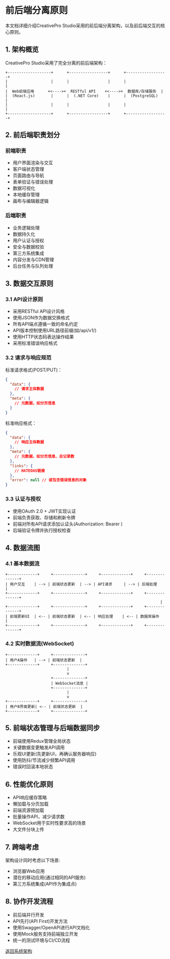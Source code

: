 # 前后端分离原则

本文档详细介绍CreativePro Studio采用的前后端分离架构，以及前后端交互的核心原则。

## 1. 架构概览

CreativePro Studio采用了完全分离的前后端架构：

```
+-------------------+      +-----------------+      +------------------+
|                   |      |                 |      |                  |
|  Web前端应用      +<---->+  RESTful API    +<---->+  数据库/存储服务  |
|  (React.js)       |      |  (.NET Core)    |      |  (PostgreSQL)    |
|                   |      |                 |      |                  |
+-------------------+      +-----------------+      +------------------+
```

## 2. 前后端职责划分

### 前端职责

- 用户界面渲染与交互
- 客户端状态管理
- 页面路由与导航
- 表单验证与错误处理
- 数据可视化
- 本地缓存管理
- 画布与编辑器逻辑

### 后端职责

- 业务逻辑处理
- 数据持久化
- 用户认证与授权
- 安全与数据校验
- 第三方系统集成
- 内容分发与CDN管理
- 后台任务与队列处理

## 3. 数据交互原则

### 3.1 API设计原则

- 采用RESTful API设计风格
- 使用JSON作为数据交换格式
- 所有API端点遵循一致的命名约定
- API版本控制使用URL路径前缀(如/api/v1/)
- 使用HTTP状态码表达操作结果
- 采用标准错误响应格式

### 3.2 请求与响应规范

标准请求格式(POST/PUT)：

```json
{
  "data": {
    // 请求主体数据
  },
  "meta": {
    // 元数据，如分页信息
  }
}
```

标准响应格式：

```json
{
  "data": {
    // 响应主体数据
  },
  "meta": {
    // 元数据，如分页信息、总记录数
  },
  "links": {
    // HATEOAS链接
  },
  "error": null // 或包含错误信息的对象
}
```

### 3.3 认证与授权

- 使用OAuth 2.0 + JWT实现认证
- 前端负责获取、存储和刷新令牌
- 前端对所有API请求添加认证头(Authorization: Bearer <token>)
- 后端验证令牌并执行授权检查

## 4. 数据流图

### 4.1 基本数据流

```
+-------------+     +--------------+     +-------------+     +--------------+
| 用户交互    | --> | 前端状态更新  | --> | API请求     | --> | 后端处理     |
+-------------+     +--------------+     +-------------+     +--------------+
                                                                    |
+-------------+     +--------------+     +-------------+     +--------------+
| 前端更新UI  | <-- | 前端状态更新  | <-- | 响应处理    | <-- | 数据库操作   |
+-------------+     +--------------+     +-------------+     +--------------+
```

### 4.2 实时数据流(WebSocket)

```
+-------------+     +--------------+
| 用户A操作   | --> | 前端状态更新  |
+-------------+     +--------------+
                           |
                           v
                    +--------------+
                    | WebSocket消息 |
                    +--------------+
                           |
                           v
+-------------+     +--------------+
| 用户B界面更新| <-- | 前端状态更新  |
+-------------+     +--------------+
```

## 5. 前端状态管理与后端数据同步

- 前端使用Redux管理全局状态
- 关键数据变更触发API调用
- 乐观UI更新(先更新UI，再确认服务器响应)
- 使用防抖/节流减少频繁API调用
- 错误时回滚本地状态

## 6. 性能优化原则

- API响应缓存策略
- 懒加载与分页加载
- 前端资源预加载
- 批量操作API，减少请求数
- WebSocket用于实时性要求高的场景
- 大文件分块上传

## 7. 跨端考虑

架构设计同时考虑以下场景:

- 浏览器Web应用
- 潜在的移动应用(通过相同的API服务)
- 第三方系统集成(API作为集成点)

## 8. 协作开发流程

- 前后端并行开发
- API先行(API First)开发方法
- 使用Swagger/OpenAPI进行API文档化
- 使用Mock服务支持前端独立开发
- 统一的测试环境与CI/CD流程

[返回系统架构](README.md) 